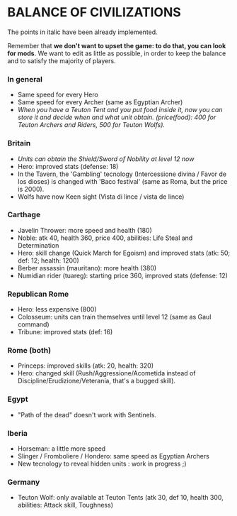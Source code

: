# BALANCE OF CIVILIZATIONS

The points in italic have been already implemented.

Remember that **we don't want to upset the game: to do that, you can look for mods**. We want to edit as little as possible, in order to keep the balance and to satisfy the majority of players.

### In general

* Same speed for every Hero
* Same speed for every Archer (same as Egyptian Archer)
* *When you have a Teuton Tent and you put food inside it, now you can store it and decide when and what unit obtain. (price(food): 400 for Teuton Archers and Riders, 500 for Teuton Wolfs).*

### Britain

* *Units can obtain the Shield/Sword of Nobility at level 12 now*
* Hero: improved stats (defense: 18)
* In the Tavern, the 'Gambling' tecnology (Intercessione divina / Favor de los dioses) is changed with 'Baco festival' (same as Roma, but the price is 2000).
* Wolfs have now Keen sight (Vista di lince / vista de lince)


### Carthage 

* Javelin Thrower: more speed and health (180)
* Noble: atk 40, health 360, price 400, abilities: Life Steal and Determination
* Hero: skill change (Quick March for Egoism) and improved stats (atk: 50; def: 12; health: 1200)
* Berber assassin (mauritano): more health (380)
* Numidian rider (tuareg): starting price 360, improved stats (defense: 12)


### Republican Rome

* Hero: less expensive (800)
* Colosseum: units can train themselves until level 12 (same as Gaul command)
* Tribune: improved stats (def: 16)

### Rome (both)

* Princeps: improved skills (atk: 20, health: 320)
* Hero: changed skill (Rush/Aggressione/Acometida instead of Discipline/Erudizione/Veteranía, that's a bugged skill).

### Egypt

* "Path of the dead" doesn't work with Sentinels.

### Iberia

* Horseman: a little more speed
* Slinger / Fromboliere / Hondero: same speed as Egyptian Archers 
* New tecnology to reveal hidden units : work in progress ;)

### Germany

* Teuton Wolf: only available at Teuton Tents (atk 30, def 10, health 300, abilities: Attack skill, Toughness)

